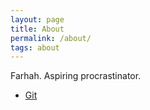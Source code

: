 ```yaml
---
layout: page
title: About
permalink: /about/
tags: about
---
```


Farhah. Aspiring procrastinator.


* [Git](http://github.com/farhah)

